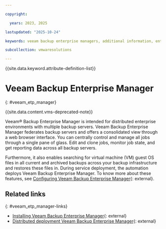 ```yaml
---

copyright:

  years: 2023, 2025

lastupdated: "2025-10-24"

keywords: veeam backup enterprise managers, additional information, enterprise manager

subcollection: vmwaresolutions

---
```


{{site.data.keyword.attribute-definition-list}}

# Veeam Backup Enterprise Manager
{: #veeam_etp_manager}

{{site.data.content.vms-deprecated-note}}

Veeam® Backup Enterprise Manager is intended for distributed enterprise environments with multiple backup servers. Veeam Backup Enterprise Manager federates backup servers and offers a consolidated view through a web browser interface. You can centrally control and manage all jobs through a single pane of glass. Edit and clone jobs, monitor job state, and get reporting data across all backup servers. 

Furthermore, it also enables searching for virtual machine (VM) guest OS files in all current and archived backups across your backup infrastructure and restores these files in. During service deployment, the automation deploys Veeam Backup Enterprise Manager. To know more about these features, see [Configuring Veeam Backup Enterprise Manager](https://helpcenter.veeam.com/docs/backup/em/em_infrastructure_config.html?ver=120){: external}.

## Related links
{: #veeam_etp_manager-links}

* [Installing Veeam Backup Enterprise Manager](https://helpcenter.veeam.com/docs/backup/em/installing_veeam_backup_em.html?ver=120){: external}
* [Distributed deployment Veeam Backup Enterprise Manager](https://helpcenter.veeam.com/docs/backup/vsphere/distributed.html?ver=120){: external}
